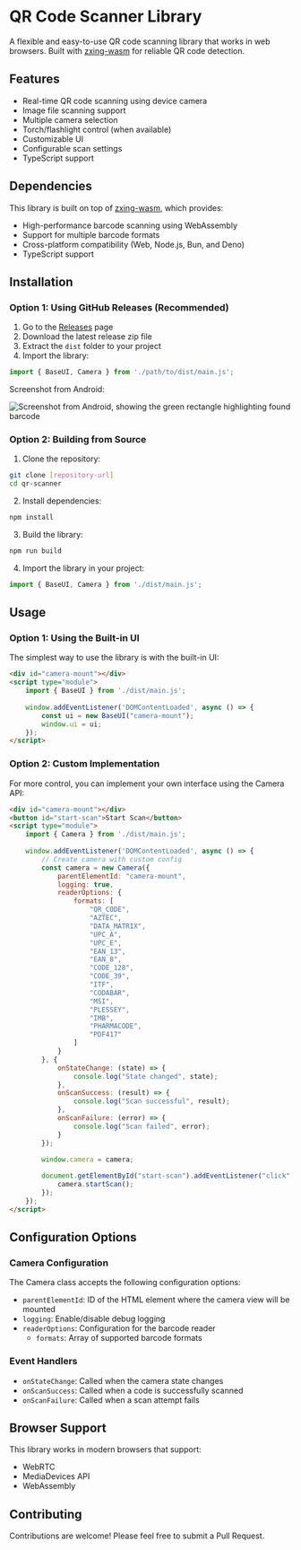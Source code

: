 # QR Code Scanner Library

A flexible and easy-to-use QR code scanning library that works in web browsers. Built with [zxing-wasm](https://github.com/Sec-ant/zxing-wasm) for reliable QR code detection.

## Features

- Real-time QR code scanning using device camera
- Image file scanning support
- Multiple camera selection
- Torch/flashlight control (when available)
- Customizable UI
- Configurable scan settings
- TypeScript support

## Dependencies

This library is built on top of [zxing-wasm](https://github.com/Sec-ant/zxing-wasm), which provides:
- High-performance barcode scanning using WebAssembly
- Support for multiple barcode formats
- Cross-platform compatibility (Web, Node.js, Bun, and Deno)
- TypeScript support

## Installation

### Option 1: Using GitHub Releases (Recommended)

1. Go to the [Releases](https://github.com/epictroller64/qr-scanner/releases) page
2. Download the latest release zip file
3. Extract the `dist` folder to your project
4. Import the library:
```javascript
import { BaseUI, Camera } from './path/to/dist/main.js';
```
Screenshot from Android:

![Screenshot from Android, showing the green rectangle highlighting found barcode](https://github.com/epictroller64/qr-scanner/blob/master/assets/scanner-demo.jpg)

### Option 2: Building from Source

1. Clone the repository:
```bash
git clone [repository-url]
cd qr-scanner
```

2. Install dependencies:
```bash
npm install
```

3. Build the library:
```bash
npm run build
```

4. Import the library in your project:
```javascript
import { BaseUI, Camera } from './dist/main.js';
```

## Usage

### Option 1: Using the Built-in UI

The simplest way to use the library is with the built-in UI:

```html
<div id="camera-mount"></div>
<script type="module">
    import { BaseUI } from './dist/main.js';
    
    window.addEventListener('DOMContentLoaded', async () => {
        const ui = new BaseUI("camera-mount");
        window.ui = ui;
    });
</script>
```



### Option 2: Custom Implementation

For more control, you can implement your own interface using the Camera API:

```html
<div id="camera-mount"></div>
<button id="start-scan">Start Scan</button>
<script type="module">
    import { Camera } from './dist/main.js';
    
    window.addEventListener('DOMContentLoaded', async () => {
        // Create camera with custom config
        const camera = new Camera({
            parentElementId: "camera-mount",
            logging: true,
            readerOptions: {
                formats: [
                    "QR_CODE",
                    "AZTEC",
                    "DATA_MATRIX",
                    "UPC_A",
                    "UPC_E",
                    "EAN_13",
                    "EAN_8",
                    "CODE_128",
                    "CODE_39",
                    "ITF",
                    "CODABAR",
                    "MSI",
                    "PLESSEY",
                    "IMB",
                    "PHARMACODE",
                    "PDF417"
                ]
            }
        }, {
            onStateChange: (state) => {
                console.log("State changed", state);
            },
            onScanSuccess: (result) => {
                console.log("Scan successful", result);
            },
            onScanFailure: (error) => {
                console.log("Scan failed", error);
            }
        });
        
        window.camera = camera;

        document.getElementById("start-scan").addEventListener("click", () => {
            camera.startScan();
        });
    });
</script>
```

## Configuration Options

### Camera Configuration

The Camera class accepts the following configuration options:

- `parentElementId`: ID of the HTML element where the camera view will be mounted
- `logging`: Enable/disable debug logging
- `readerOptions`: Configuration for the barcode reader
  - `formats`: Array of supported barcode formats

### Event Handlers

- `onStateChange`: Called when the camera state changes
- `onScanSuccess`: Called when a code is successfully scanned
- `onScanFailure`: Called when a scan attempt fails

## Browser Support

This library works in modern browsers that support:
- WebRTC
- MediaDevices API
- WebAssembly


## Contributing

Contributions are welcome! Please feel free to submit a Pull Request.
